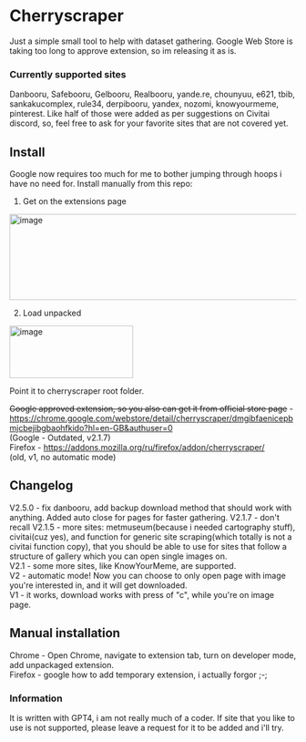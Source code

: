 # Cherryscraper
Just a simple small tool to help with dataset gathering.
Google Web Store is taking too long to approve extension, so im releasing it as is.
### Currently supported sites
Danbooru, Safebooru, Gelbooru, Realbooru, yande.re, chounyuu, e621, tbib, sankakucomplex, rule34, derpibooru, yandex, nozomi, knowyourmeme, pinterest.
Like half of those were added as per suggestions on Civitai discord, so, feel free to ask for your favorite sites that are not covered yet.

## Install  
Google now requires too much for me to bother jumping through hoops i have no need for. Install manually from this repo:
1. Get on the extensions page  

<img width="554" height="151" alt="image" src="https://github.com/user-attachments/assets/b8389642-0e4b-41b6-8558-4ac2d4b01db8" />  

2. Load unpacked  

<img width="217" height="92" alt="image" src="https://github.com/user-attachments/assets/9d48f32a-d345-41be-baf1-966beb79b322" />  

Point it to cherryscraper root folder.  

~~Google approved extension, so you also can get it from official store page~~ - https://chrome.google.com/webstore/detail/cherryscraper/dmgibfaenicepbmjcbejibgbaohfkido?hl=en-GB&authuser=0  
(Google - Outdated,  v2.1.7)  
Firefox - https://addons.mozilla.org/ru/firefox/addon/cherryscraper/  
(old, v1, no automatic mode)

## Changelog  
V2.5.0 - fix danbooru, add backup download method that should work with anything. Added auto close for pages for faster gathering.
V2.1.7 - don't recall
V2.1.5 - more sites: metmuseum(because i needed cartography stuff), civitai(cuz yes), and function for generic site scraping(which totally is not a civitai function copy), that you should be able to use for sites that follow a structure of gallery which you can open single images on.  
V2.1 - some more sites, like KnowYourMeme, are supported.  
V2 - automatic mode! Now you can choose to only open page with image you're interested in, and it will get downloaded.  
V1 - it works, download works with press of "c", while you're on image page.  
## Manual installation
Chrome - Open Chrome, navigate to extension tab, turn on developer mode, add unpackaged extension.  
Firefox - google how to add temporary extension, i actually forgor ;-;
### Information
It is written with GPT4, i am not really much of a coder.
If site that you like to use is not supported, please leave a request for it to be added and i'll try.

